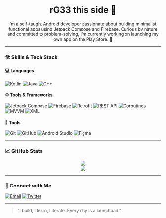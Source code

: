 <h1 align="center">rG33 this side 👋</h1>

<p align="center">
  I'm a self-taught Android developer passionate about building minimalist, functional apps using Jetpack Compose and Firebase. 
  Curious by nature and committed to problem-solving, I'm currently working on launching my own app on the Play Store. 🚀
</p>

---

### 🛠 Skills & Tech Stack

#### 💻 Languages
![Kotlin](https://img.shields.io/badge/-Kotlin-7F52FF?style=flat&logo=kotlin&logoColor=white)
![Java](https://img.shields.io/badge/-Java-007396?style=flat&logo=java&logoColor=white)
![C++](https://img.shields.io/badge/-C++-00599C?style=flat&logo=c%2B%2B&logoColor=white)

#### ⚙ Tools & Frameworks
![Jetpack Compose](https://img.shields.io/badge/-Jetpack%20Compose-4285F4?style=flat&logo=android&logoColor=white)
![Firebase](https://img.shields.io/badge/-Firebase-FFCA28?style=flat&logo=firebase&logoColor=black)
![Retrofit](https://img.shields.io/badge/-Retrofit-3F51B5?style=flat)
![REST API](https://img.shields.io/badge/-REST%20APIs-6DB33F?style=flat)
![Coroutines](https://img.shields.io/badge/-Coroutines-0095D5?style=flat)
![MVVM](https://img.shields.io/badge/-MVVM-blueviolet?style=flat)
![XML](https://img.shields.io/badge/-XML-orange?style=flat)

#### 🧰 Tools
![Git](https://img.shields.io/badge/-Git-F05032?style=flat&logo=git&logoColor=white)
![GitHub](https://img.shields.io/badge/-GitHub-181717?style=flat&logo=github)
![Android Studio](https://img.shields.io/badge/-Android%20Studio-3DDC84?style=flat&logo=android-studio&logoColor=white)
![Figma](https://img.shields.io/badge/-Figma-F24E1E?style=flat&logo=figma&logoColor=white)

---

### 📈 GitHub Stats

<p align="center">
  <img src="https://github-readme-stats.vercel.app/api?username=rG3322&show_icons=true&theme=tokyonight" />
  <br/>
  <img src="https://github-readme-streak-stats.herokuapp.com/?user=YOUR_USERNAME&theme=tokyonight" />
</p>

---

### 🔗 Connect with Me

[![Email](https://img.shields.io/badge/-Email-D14836?style=flat&logo=gmail&logoColor=white)](mailto:your.email@example.com)
[![Twitter](https://img.shields.io/badge/-Twitter-1DA1F2?style=flat&logo=twitter&logoColor=white)](https://twitter.com/YOUR_HANDLE)

---

> "I build, I learn, I iterate. Every day is a launchpad."
